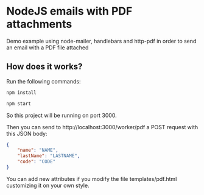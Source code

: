 # NodeJS emails with PDF attachments

Demo example using node-mailer, handlebars and http-pdf in order to send an email with a PDF file attached

## How does it works?

Run the following commands:

```bash
npm install

npm start
```
So this project will be running on port 3000.

Then you can send to http://localhost:3000/worker/pdf a POST request with this JSON body:

```json
{
    "name": "NAME",
    "lastName": "LASTNAME",
    "code": "CODE"
}
```

You can add new attributes if you modify the file templates/pdf.html customizing it on your own style.


